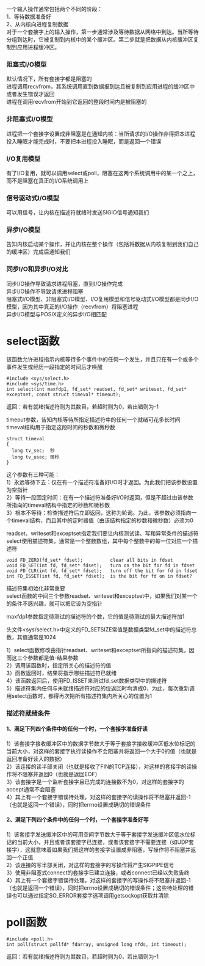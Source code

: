 一个输入操作通常包括两个不同的阶段：  
1、等待数据准备好  
2、从内核向进程复制数据  
对于一个套接字上的输入操作，第一步通常涉及等待数据从网络中到达。当所等待分组到达时，它被复制到内核中的某个缓冲区。第二步就是把数据从内核缓冲区复制到应用进程缓冲区。


### 阻塞式I/O模型
默认情况下，所有套接字都是阻塞的   
进程调用recvfrom，其系统调用直到数据报到达且被复制到应用进程的缓冲区中或者发生错误才返回   
进程在调用recvfrom开始到它返回的整段时间内是被阻塞的  


### 非阻塞式I/O模型
进程把一个套接字设置成非阻塞是在通知内核：当所请求的I/O操作非得把本进程投入睡眠才能完成时，不要把本进程投入睡眠，而是返回一个错误


### I/O复用模型
有了I/O复用，就可以调用select或poll，阻塞在这两个系统调用中的某一个之上，而不是阻塞在真正的I/O系统调用上


### 信号驱动式I/O模型
可以用信号，让内核在描述符就绪时发送SIGIO信号通知我们


### 异步I/O模型
告知内核启动某个操作，并让内核在整个操作（包括将数据从内核复制到我们自己的缓冲区）完成后通知我们


### 同步I/O和异步I/O对比
同步I/O操作导致请求进程阻塞，直到I/O操作完成  
异步I/O操作不导致请求进程阻塞  
阻塞式I/O模型、非阻塞式I/O模型、I/O复用模型和信号驱动式I/O模型都是同步I/O模型，因为其中真正的I/O操作（recvfrom）将阻塞进程  
异步I/O模型与POSIX定义的异步I/O相匹配


# select函数
该函数允许进程指示内核等待多个事件中的任何一个发生，并且只在有一个或多个事件发生或经历一段指定的时间后才唤醒
```
#include <sys/select.h>
#include <sys/time.h>
int select(int maxfdp1, fd_set* readset, fd_set* writeset, fd_set* exceptset, const struct timeval* timeout);
```
返回：若有就绪描述符则为其数目，若超时则为0，若出错则为-1

timeout参数，告知内核等待所指定描述符中的任何一个就绪可花多长时间  
timeval结构用于指定这段时间的秒数和微秒数
```
struct timeval
{
  long tv_sec;	秒
  long tv_usec;	微秒
}
```
这个参数有三种可能：  
1）永远等待下去：仅在有一个描述符准备好I/O时才返回。为此我们把该参数设置为空指针  
2）等待一段固定时间：在有一个描述符准备好I/O时返回，但是不超过由该参数所指向的timeval结构中指定的秒数和微秒数  
3）根本不等待：检查描述符后立即返回，这称为轮询。为此，该参数必须指向一个timeval结构，而且其中的定时器值（由该结构指定的秒数和微秒数）必须为0

readset、writeset和exceptset指定我们要让内核测试读、写和异常条件的描述符  
select使用描述符集，通常是一个整数数组，其中每个整数中的每一位对应一个描述符  
```
void FD_ZERO(fd_set* fdset);          clear all bits in fdset
void FD_SET(int fd, fd_set* fdset);   turn on the bit for fd in fdset
void FD_CLR(int fd, fd_set* fdset);   turn off the bit for fd in fdset
int FD_ISSET(int fd, fd_set* fdset);  is the bit for fd on in fdset?
```
描述符集初始化非常重要  
select函数的中间三个参数readset、writeset和exceptset中，如果我们对某一个的条件不感兴趣，就可以把它设为空指针  

maxfdp1参数指定待测试的描述符的个数，它的值是待测试的最大描述符加1

头文件<sys/select.h>中定义的FD_SETSIZE常值是数据类型fd_set中的描述符总数，其值通常是1024

1）select函数修改由指针readset、writeset和exceptset所指向的描述符集，因而这三个参数都是值-结果参数  
2）调用该函数时，指定所关心的描述符的值  
3）函数返回时，结果将指示哪些描述符已就绪  
4）该函数返回后，使用FD_ISSET来测试fd_set数据类型中的描述符  
5）描述符集内任何与未就绪描述符对应的位返回时均清成0，为此，每次重新调用select函数时，都得再次把所有描述符集内所关心的位置为1  


### 描述符就绪条件
#### 1、满足下列四个条件中的任何一个时，一个套接字准备好读
1）该套接字接收缓冲区中的数据字节数大于等于套接字接收缓冲区低水位标记的当前大小，对这样的套接字执行读操作不会阻塞并将返回一个大于0的值（也就是返回准备好读入的数据）  
2）该连接的读半部关闭（也就是接收了FIN的TCP连接），对这样的套接字的读操作将不阻塞并返回0（也就是返回EOF）  
3）该套接字是一个监听套接字且已完成的连接数不为0，对这样的套接字的accept通常不会阻塞  
4）其上有一个套接字错误待处理，对这样的套接字的读操作将不阻塞并返回-1（也就是返回一个错误），同时把errno设置成确切的错误条件  
#### 2、满足下列四个条件中的任何一个时，一个套接字准备好写
1）该套接字发送缓冲区中的可用空间字节数大于等于套接字发送缓冲区低水位标记的当前大小，并且或者该套接字已连接，或者该套接字不需要连接（如UDP套接字），这就意味着如果我们把这样的套接字设置成非阻塞，写操作将不阻塞并返回一个正值  
2）该连接的写半部关闭，对这样的套接字的写操作将产生SIGPIPE信号  
3）使用非阻塞式connect的套接字已建立连接，或者connect已经以失败告终  
4）其上有一个套接字错误待处理，对这样的套接字的写操作将不阻塞并返回-1（也就是返回一个错误），同时把errno设置成确切的错误条件；这些待处理的错误也可以通过指定SO_ERROR套接字选项调用getsockopt获取并清除


# poll函数
```
#include <poll.h>
int poll(struct pollfd* fdarray, unsigned long nfds, int timeout);
```
返回：若有就绪描述符则为其数目，若超时则为0，若出错则为-1
